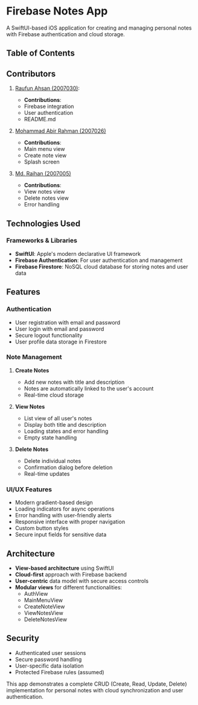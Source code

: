 # Firebase Notes App

A SwiftUI-based iOS application for creating and managing personal notes with Firebase authentication and cloud storage.

## Table of Contents

## Contributors

1. [Raufun Ahsan (2007030)](https://github.com/taut0logy):
      - **Contributions**:
      - Firebase integration
      - User authentication
      - README.md

2. [Mohammad Abir Rahman (2007026)](https://github.com/abirzishan32)
      - **Contributions**:
      - Main menu view
      - Create note view
      - Splash screen

3. [Md. Raihan (2007005)](https://github.com/Raihan7121)
      - **Contributions**:
      - View notes view
      - Delete notes view
      - Error handling

## Technologies Used

### Frameworks & Libraries

- **SwiftUI**: Apple's modern declarative UI framework
- **Firebase Authentication**: For user authentication and management
- **Firebase Firestore**: NoSQL cloud database for storing notes and user data

## Features

### Authentication

- User registration with email and password
- User login with email and password
- Secure logout functionality
- User profile data storage in Firestore

### Note Management

1. **Create Notes**
   - Add new notes with title and description
   - Notes are automatically linked to the user's account
   - Real-time cloud storage

2. **View Notes**
   - List view of all user's notes
   - Display both title and description
   - Loading states and error handling
   - Empty state handling

3. **Delete Notes**
   - Delete individual notes
   - Confirmation dialog before deletion
   - Real-time updates

### UI/UX Features

- Modern gradient-based design
- Loading indicators for async operations
- Error handling with user-friendly alerts
- Responsive interface with proper navigation
- Custom button styles
- Secure input fields for sensitive data

## Architecture

- **View-based architecture** using SwiftUI
- **Cloud-first** approach with Firebase backend
- **User-centric** data model with secure access controls
- **Modular views** for different functionalities:
  - AuthView
  - MainMenuView
  - CreateNoteView
  - ViewNotesView
  - DeleteNotesView

## Security

- Authenticated user sessions
- Secure password handling
- User-specific data isolation
- Protected Firebase rules (assumed)

This app demonstrates a complete CRUD (Create, Read, Update, Delete) implementation for personal notes with cloud synchronization and user authentication.
